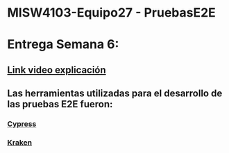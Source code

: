 # MISW4103-Equipo27 - PruebasE2E
# Entrega Semana 6:

## [Link video explicación](https://uniandes-my.sharepoint.com/:f:/g/personal/ca_romerom1_uniandes_edu_co/EpJ5ralmvglPvtTAcViIKT8Bs_GS9F5Q2qdnfkUrdR-YTQ?e=VgUx0O)

## Las herramientas utilizadas para el desarrollo de las pruebas E2E fueron:

### [Cypress](/cypress)
### [Kraken](/kraken)
